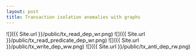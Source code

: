 ```yaml
---
layout: post
title: Transaction isolation anomalies with graphs
---
```


![]({{ Site.url }}/public/tx_read_dep_wr.png)
![]({{ Site.url }}/public/tx_read_predicate_dep_wr.png)
![]({{ Site.url }}/public/tx_write_dep_ww.png)
![]({{ Site.url }}/public/tx_anti_dep_rw.png)


